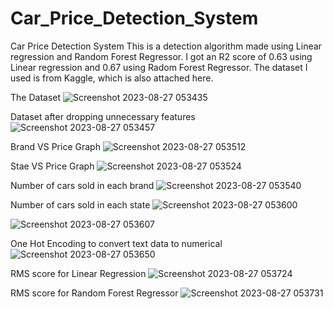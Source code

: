 # Car_Price_Detection_System
Car Price Detection System
This is a detection algorithm made using Linear regression and Random Forest Regressor. I got an R2 score of 0.63 using Linear regression and 0.67 using Radom Forest Regressor. The dataset I used is from Kaggle, which is also attached here.


The Dataset
![Screenshot 2023-08-27 053435](https://github.com/ellow0rld/Car_Price_Detection_System/assets/116413038/609e05fe-0be8-4c63-b574-a29c599d7daa)


Dataset after dropping unnecessary features
![Screenshot 2023-08-27 053457](https://github.com/ellow0rld/Car_Price_Detection_System/assets/116413038/6e60f267-cee8-4b73-9ff5-bd9c1dbc1696)


Brand VS Price Graph
![Screenshot 2023-08-27 053512](https://github.com/ellow0rld/Car_Price_Detection_System/assets/116413038/603ebc5d-cd4a-45dd-a0a3-8dee2958347b)


Stae VS Price Graph
![Screenshot 2023-08-27 053524](https://github.com/ellow0rld/Car_Price_Detection_System/assets/116413038/01c2f24e-af96-4a61-8456-da90c4c1c9dc)


Number of cars sold in each brand
![Screenshot 2023-08-27 053540](https://github.com/ellow0rld/Car_Price_Detection_System/assets/116413038/982f41d8-19bb-4f23-b25d-058dcbb4d6ac)


Number of cars sold in each state
![Screenshot 2023-08-27 053600](https://github.com/ellow0rld/Car_Price_Detection_System/assets/116413038/e2692631-b0ae-4b59-acbb-35b2ba70b573)

![Screenshot 2023-08-27 053607](https://github.com/ellow0rld/Car_Price_Detection_System/assets/116413038/c87f5708-b8bf-4882-9135-28747980a38f)


One Hot Encoding to convert text data to numerical
![Screenshot 2023-08-27 053650](https://github.com/ellow0rld/Car_Price_Detection_System/assets/116413038/e20a7e3f-7c8e-4156-bb23-a89d71e00953)


RMS score for Linear Regression
![Screenshot 2023-08-27 053724](https://github.com/ellow0rld/Car_Price_Detection_System/assets/116413038/d2f08a58-5c2f-4a75-8ba6-568337c29ea8)


RMS score for Random Forest Regressor
![Screenshot 2023-08-27 053731](https://github.com/ellow0rld/Car_Price_Detection_System/assets/116413038/9e5ce0ba-213c-409e-b772-8bf1cf13ff8f)
